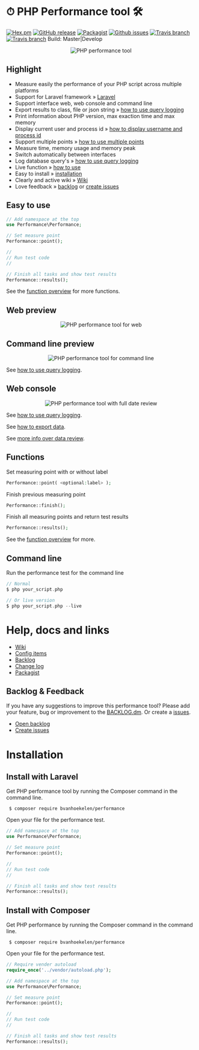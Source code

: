 # ⏱ PHP Performance tool 🛠

[![Hex.pm](https://img.shields.io/hexpm/l/plug.svg?maxAge=2592000&style=flat-square)](https://github.com/bvanhoekelen/performance/blob/master/LICENSE)
[![GitHub release](https://img.shields.io/github/release/bvanhoekelen/performance.svg?style=flat-square)](https://github.com/bvanhoekelen/performance/releases)
[![Packagist](https://img.shields.io/packagist/dt/bvanhoekelen/performance.svg?style=flat-square)](https://packagist.org/packages/bvanhoekelen/performance)
[![Github issues](https://img.shields.io/github/issues/bvanhoekelen/performance.svg?style=flat-square)](https://github.com/bvanhoekelen/performance/issues)
[![Travis branch](https://img.shields.io/travis/bvanhoekelen/performance/master.svg?style=flat-square)](https://travis-ci.org/bvanhoekelen/performance)
[![Travis branch](https://img.shields.io/travis/bvanhoekelen/performance/develop.svg?style=flat-square)](https://travis-ci.org/bvanhoekelen/performance) Build: Master|Develop

<p align="center"><img src="/assets/raw/php-performance-tool.png" alt="PHP performance tool" /></p>

## Highlight
- Measure easily the performance of your PHP script across multiple platforms
- Support for Laravel framework » [Laravel](https://laravel.com)
- Support interface web, web console and command line
- Export results to class, file or json string » [how to use query logging](https://github.com/bvanhoekelen/performance/wiki/Export-handler)
- Print information about PHP version, max exaction time and max memory
- Display current user and process id » [how to display username and process id](https://github.com/bvanhoekelen/performance/wiki/Config-run-information)
- Support multiple points » [how to use multiple points](https://github.com/bvanhoekelen/performance/wiki/Multiple-points)
- Measure time, memory usage and memory peak
- Switch automatically between interfaces
- Log database query's » [how to use query logging](https://github.com/bvanhoekelen/performance/wiki/Config-query-log)
- Live function » [how to use](#command-line)
- Easy to install » [installation](#installation)
- Clearly and active wiki » [Wiki](https://github.com/bvanhoekelen/performance/wiki)
- Love feedback » [backlog](https://github.com/bvanhoekelen/performance/blob/master/BACKLOG.md) or [create issues](https://github.com/bvanhoekelen/performance/issues)

## Easy to use
```php
// Add namespace at the top
use Performance\Performance;

// Set measure point
Performance::point();

//
// Run test code
//

// Finish all tasks and show test results
Performance::results();

```
See the [function overview](https://github.com/bvanhoekelen/performance/wiki/Doc-functions) for more functions.

## Web preview
<p align="center"><img src="/assets/raw/php-performance-tool-web-support.png" alt="PHP performance tool for web" /></p>

## Command line preview
<p align="center"><img src="/assets/raw/php-performance-tool-command-line.png" alt="PHP performance tool for command line" /></p>

See [how to use query logging](https://github.com/bvanhoekelen/performance/wiki/Config-query-log).

## Web console
<p align="center"><img src="/assets/raw/php-performance-tool-full-data-review.png" alt="PHP performance tool with full date review" /></p>

See [how to use query logging](https://github.com/bvanhoekelen/performance/wiki/Config-query-log).

See [how to export data](https://github.com/bvanhoekelen/performance/wiki/Export-handler).

See [more info over data review](https://github.com/bvanhoekelen/performance/wiki/Config-presenter).

## Functions
Set measuring point with or without label

```php
Performance::point( <optional:label> );
```

Finish previous measuring point 

```php
Performance::finish();
```

Finish all measuring points and return test results

```php
Performance::results();
```

See the [function overview](https://github.com/bvanhoekelen/performance/wiki/Doc-functions) for more.

## Command line

Run the performance test for the command line

```php
// Normal
$ php your_script.php

// Or live version
$ php your_script.php --live 
```

# Help, docs and links
- [Wiki](https://github.com/bvanhoekelen/performance/wiki)
- [Config items](https://github.com/bvanhoekelen/performance/wiki/Doc-config)
- [Backlog](https://github.com/bvanhoekelen/performance/blob/master/BACKLOG.md)
- [Change log](https://github.com/bvanhoekelen/performance/blob/master/CHANGELOG.md)
- [Packagist](https://packagist.org/packages/bvanhoekelen/performance)

## Backlog & Feedback
If you have any suggestions to improve this performance tool? Please add your feature, bug or improvement to the [BACKLOG.dm](https://github.com/bvanhoekelen/performance/blob/master/BACKLOG.md). Or create a [issues](https://github.com/bvanhoekelen/performance/issues).
- [Open backlog](https://github.com/bvanhoekelen/performance/blob/master/BACKLOG.md)
- [Create issues](https://github.com/bvanhoekelen/performance/issues)

# Installation

## Install with Laravel
Get PHP performance tool by running the Composer command in the command line. 
```{r, engine='bash', count_lines}
 $ composer require bvanhoekelen/performance
```

Open your file for the performance test.
```php
// Add namespace at the top
use Performance\Performance;

// Set measure point
Performance::point();

//
// Run test code
//

// Finish all tasks and show test results
Performance::results();
```

## Install with Composer
Get PHP performance by running the Composer command in the command line. 
```{r, engine='bash', count_lines}
 $ composer require bvanhoekelen/performance
```

Open your file for the performance test.
```php
// Require vender autoload
require_once('../vendor/autoload.php');

// Add namespace at the top
use Performance\Performance;

// Set measure point
Performance::point();

//
// Run test code
//

// Finish all tasks and show test results
Performance::results();
```

